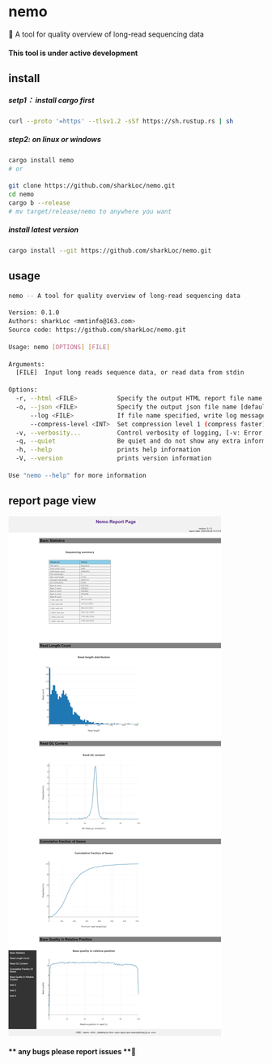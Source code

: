 # nemo
🦀 A tool for quality overview of long-read sequencing data

#### **This tool is under active development**

## install
##### setp1： install cargo first 
```bash
curl --proto '=https' --tlsv1.2 -sSf https://sh.rustup.rs | sh
```

##### step2:  on linux or windows
```bash
cargo install nemo
# or

git clone https://github.com/sharkLoc/nemo.git
cd nemo
cargo b --release
# mv target/release/nemo to anywhere you want 
```
##### install latest version

```bash
cargo install --git https://github.com/sharkLoc/nemo.git
```

## usage

```bash
nemo -- A tool for quality overview of long-read sequencing data

Version: 0.1.0
Authors: sharkLoc <mmtinfo@163.com>
Source code: https://github.com/sharkLoc/nemo.git

Usage: nemo [OPTIONS] [FILE]

Arguments:
  [FILE]  Input long reads sequence data, or read data from stdin

Options:
  -r, --html <FILE>           Specify the output HTML report file name [default: report.html]
  -o, --json <FILE>           Specify the output json file name [default: report.json]
      --log <FILE>            If file name specified, write log message to this file, or write to stderr
      --compress-level <INT>  Set compression level 1 (compress faster) - 9 (compress better) for gzip/bzip2/xz output file, just work with option -o/--json [default: 6]
  -v, --verbosity...          Control verbosity of logging, [-v: Error, -vv: Warn, -vvv: Info, -vvvv: Debug, -vvvvv: Trace, defalut: Debug]
  -q, --quiet                 Be quiet and do not show any extra information
  -h, --help                  prints help information
  -V, --version               prints version information

Use "nemo --help" for more information
```

## report page view
![](example/report.jpeg)

#### ** any bugs please report issues **💖